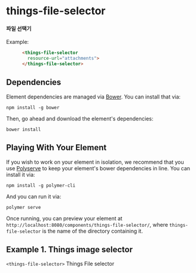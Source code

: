 # things-file-selector

#### 파일 선택기

  Example:

```html
      <things-file-selector
        resource-url="attachments">
      </things-file-selector>
```

## Dependencies

Element dependencies are managed via [Bower](http://bower.io/). You can
install that via:

    npm install -g bower

Then, go ahead and download the element's dependencies:

    bower install


## Playing With Your Element

If you wish to work on your element in isolation, we recommend that you use
[Polyserve](https://github.com/PolymerLabs/polyserve) to keep your element's
bower dependencies in line. You can install it via:

    npm install -g polymer-cli

And you can run it via:

    polymer serve

Once running, you can preview your element at
`http://localhost:8080/components/things-file-selector/`, where `things-file-selector` is the name of the directory containing it.


## Example 1. Things image selector
`<things-file-selector>` Things File selector
